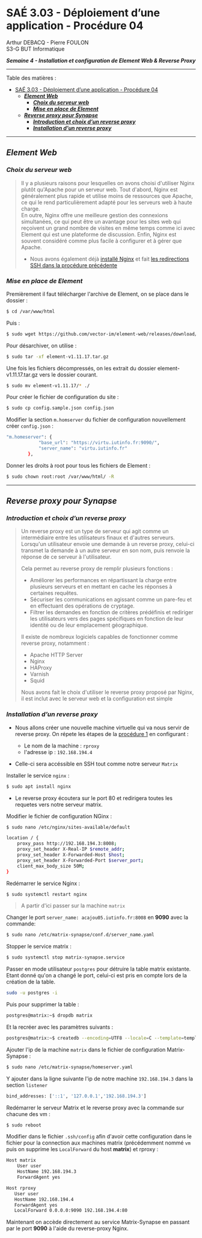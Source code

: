 # SAÉ 3.03 - Déploiement d’une application - Procédure 04

Arthur DEBACQ - Pierre FOULON  
S3-G BUT Informatique

***Semaine 4 - Installation et configuration de Element Web & Reverse Proxy***

---

Table des matières :

- [SAÉ 3.03 - Déploiement d’une application - Procédure 04](#saé-303---déploiement-dune-application---procédure-04)
  - [***Element Web***](#element-web)
    - [***Choix du serveur web***](#choix-du-serveur-web)
    - [***Mise en place de Element***](#mise-en-place-de-element)
  - [***Reverse proxy pour Synapse***](#reverse-proxy-pour-synapse)
    - [***Introduction et choix d’un reverse proxy***](#introduction-et-choix-dun-reverse-proxy)
    - [***Installation d’un reverse proxy***](#installation-dun-reverse-proxy)

---

## ***Element Web***

### ***Choix du serveur web***

> Il y a plusieurs raisons pour lesquelles on avons choisi d'utiliser Nginx plutôt qu'Apache pour un serveur web. Tout d'abord, Nginx est généralement plus rapide et utilise moins de ressources que Apache, ce qui le rend particulièrement adapté pour les serveurs web à haute charge.  
> En outre, Nginx offre une meilleure gestion des connexions simultanées, ce qui peut être un avantage pour les sites web qui reçoivent un grand nombre de visites en même temps comme ici avec Element qui est une plateforme de discussion. Enfin, Nginx est souvent considéré comme plus facile à configurer et à gérer que Apache.
>
> - Nous avons également déjà [installé Nginx](Procedure03.md) et fait [les redirections SSH dans la procédure précédente](Procedure01.md#quelques-trucs-en-plus)

### ***Mise en place de Element***

Premièrement il faut télécharger l'archive de Element, on se place dans le dossier :


```bash
$ cd /var/www/html
```

Puis :

```bash
$ sudo wget https://github.com/vector-im/element-web/releases/download/v1.11.17/element-v1.11.17.tar.gz
```

Pour désarchiver, on utilise :

```bash
$ sudo tar -xf element-v1.11.17.tar.gz
```

Une fois les fichiers décompressés, on les extrait du dossier element-v1.11.17.tar.gz vers le dossier courant.

```bash
$ sudo mv element-v1.11.17/* ./
```

Pour créer le fichier de configuration du site :

```bash
$ sudo cp config.sample.json config.json
```

Modifier la section `m.homserver` du fichier de configuration nouvellement créer `config.json` :

```bash
"m.homeserver": {
            "base_url": "https://virtu.iutinfo.fr:9090/",
            "server_name": "virtu.iutinfo.fr"
        },
```

Donner les droits à root pour tous les fichiers de Element :

```bash
$ sudo chown root:root /var/www/html/ -R
```

---

## ***Reverse proxy pour Synapse***

### ***Introduction et choix d’un reverse proxy***

> Un reverse proxy est un type de serveur qui agit comme un intermédiaire entre les utilisateurs finaux et d'autres serveurs. Lorsqu'un utilisateur envoie une demande à un reverse proxy, celui-ci transmet la demande à un autre serveur en son nom, puis renvoie la réponse de ce serveur à l'utilisateur.
>
>Cela permet au reverse proxy de remplir plusieurs fonctions :
>
> - Améliorer les performances en répartissant la charge entre plusieurs serveurs et en mettant en cache les réponses à certaines requêtes.
> - Sécuriser les communications en agissant comme un pare-feu et en effectuant des opérations de cryptage.
>- Filtrer les demandes en fonction de critères prédéfinis et rediriger les utilisateurs vers des pages spécifiques en fonction de leur identité ou de leur emplacement géographique.
>
> Il existe de nombreux logiciels capables de fonctionner comme reverse proxy, notamment :
>
> - Apache HTTP Server
> - Nginx
> - HAProxy
> - Varnish
> - Squid
>
> Nous avons fait le choix d'utiliser le reverse proxy proposé par Nginx, il est inclut avec le serveur web et la configuration est simple

### ***Installation d’un reverse proxy***

- Nous allons créer une nouvelle machine virtuelle qui va nous servir de reverse proxy. On répete les étapes de la [procédure 1](Procedure01.md) en configurant :
  - Le nom de la machine : `rproxy`
  - l'adresse ip : `192.168.194.4`

- Celle-ci sera accéssible en SSH tout comme notre serveur `Matrix`

Installer le service `nginx` :

```bash
$ sudo apt install nginx
```

- Le reverse proxy écoutera sur le port 80 et redirigera toutes les requetes vers notre serveur matrix.

Modifier le fichier de configuration NGinx :

```bash
$ sudo nano /etc/nginx/sites-available/default 
```

```bash
location / {
    proxy_pass http://192.168.194.3:8008;
    proxy_set_header X-Real-IP $remote_addr;
    proxy_set_header X-Forwarded-Host $host;
    proxy_set_header X-Forwarded-Port $server_port;
    client_max_body_size 50M;
}
```

Redémarrer le service Nginx :

```bash
$ sudo systemctl restart nginx
```

> A partir d'ici passer sur la machine `matrix`

Changer le port `server_name: acajou05.iutinfo.fr:8008` en **9090** avec la commande:

```bash
$ sudo nano /etc/matrix-synapse/conf.d/server_name.yaml   
```

Stopper le service matrix :

```bash
$ sudo systemctl stop matrix-synapse.service
```

Passer en mode utilisateur `postgres` pour détruire la table matrix existante. Etant donné qu'on a changé le port, celui-ci est pris en compte lors de la création de la table.

```bash
sudo -u postgres -i
```

Puis pour supprimer la table :

```bash
postgres@matrix:~$ dropdb matrix 
```

Et la recréer avec les paramètres suivants :

```bash
postgres@matrix:~$ createdb --encoding=UTF8 --locale=C --template=template0 --owner=matrix matrix
```

Ajouter l'ip de la machine `matrix` dans le fichier de configuration Matrix-Synapse :

```bash
$ sudo nano /etc/matrix-synapse/homeserver.yaml
```

Y ajouter dans la ligne suivante l'ip de notre machine `192.168.194.3` dans la section `listener`

```bash
bind_addresses: ['::1', '127.0.0.1','192.168.194.3']
```

Redémarrer le serveur Matrix et le reverse proxy avec la commande sur chacune des vm :

```bash
$ sudo reboot
```

Modifier dans le fichier `.ssh/config` afin d'avoir cette configuration dans le fichier pour la connection aux machines matrix (précédemment nommé `vm` puis on supprime les `LocalForward` du host **matrix**) et rproxy :

```bash
Host matrix
    User user
    HostName 192.168.194.3
    ForwardAgent yes

Host rproxy
   User user
   HostName 192.168.194.4
   ForwardAgent yes
   LocalForward 0.0.0.0:9090 192.168.194.4:80
```

Maintenant on accède directement au service Matrix-Synapse en passant par le port **9090** à l'aide du reverse-proxy Nginx.
